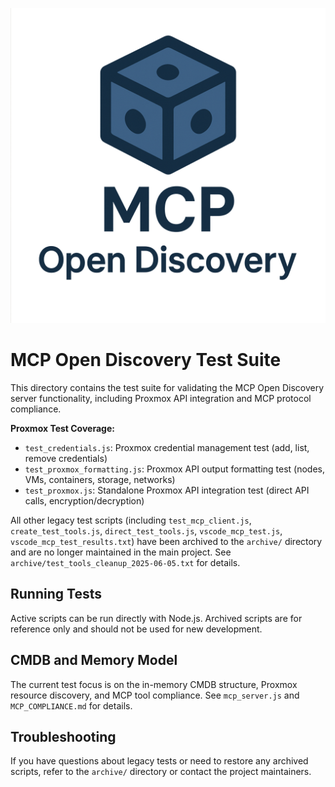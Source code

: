 ![MCP Open Discovery Logo](./mcp-open-discovery-logo.png)

# MCP Open Discovery Test Suite

This directory contains the test suite for validating the MCP Open Discovery server functionality, including Proxmox API integration and MCP protocol compliance.

**Proxmox Test Coverage:**

- `test_credentials.js`: Proxmox credential management test (add, list, remove credentials)
- `test_proxmox_formatting.js`: Proxmox API output formatting test (nodes, VMs, containers, storage, networks)
- `test_proxmox.js`: Standalone Proxmox API integration test (direct API calls, encryption/decryption)

All other legacy test scripts (including `test_mcp_client.js`, `create_test_tools.js`, `direct_test_tools.js`, `vscode_mcp_test.js`, `vscode_mcp_test_results.txt`) have been archived to the `archive/` directory and are no longer maintained in the main project. See `archive/test_tools_cleanup_2025-06-05.txt` for details.

## Running Tests

Active scripts can be run directly with Node.js. Archived scripts are for reference only and should not be used for new development.

## CMDB and Memory Model

The current test focus is on the in-memory CMDB structure, Proxmox resource discovery, and MCP tool compliance. See `mcp_server.js` and `MCP_COMPLIANCE.md` for details.

## Troubleshooting

If you have questions about legacy tests or need to restore any archived scripts, refer to the `archive/` directory or contact the project maintainers.
